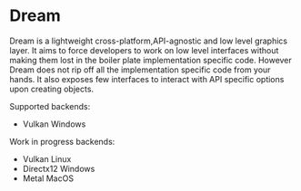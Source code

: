 # Dream

Dream is a lightweight cross-platform,API-agnostic and low level graphics layer. It aims to force developers to work on low level interfaces without making them lost in the boiler plate implementation specific code. However Dream does not rip off all the implementation specific code from your hands. It also exposes few interfaces to interact with API specific options upon creating objects.


Supported backends:

* Vulkan Windows

Work in progress backends:

* Vulkan Linux
* Directx12 Windows
* Metal MacOS
